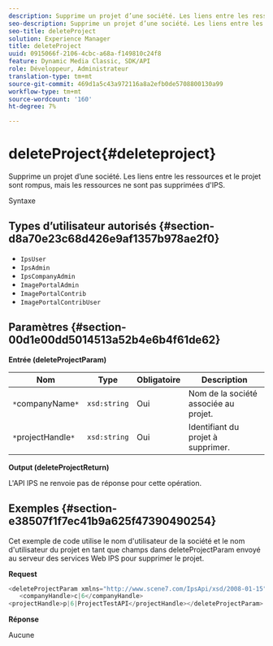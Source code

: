 ```yaml
---
description: Supprime un projet d’une société. Les liens entre les ressources et le projet sont rompus, mais les ressources ne sont pas supprimées d'IPS.
seo-description: Supprime un projet d’une société. Les liens entre les ressources et le projet sont rompus, mais les ressources ne sont pas supprimées d'IPS.
seo-title: deleteProject
solution: Experience Manager
title: deleteProject
uuid: 0915066f-2106-4cbc-a68a-f149810c24f8
feature: Dynamic Media Classic, SDK/API
role: Développeur, Administrateur
translation-type: tm+mt
source-git-commit: 469d1a5c43a972116a8a2efb0de5708800130a99
workflow-type: tm+mt
source-wordcount: '160'
ht-degree: 7%

---
```



# deleteProject{#deleteproject}

Supprime un projet d’une société. Les liens entre les ressources et le projet sont rompus, mais les ressources ne sont pas supprimées d&#39;IPS.

Syntaxe

## Types d’utilisateur autorisés {#section-d8a70e23c68d426e9af1357b978ae2f0}

* `IpsUser`
* `IpsAdmin`
* `IpsCompanyAdmin`
* `ImagePortalAdmin`
* `ImagePortalContrib`
* `ImagePortalContribUser`

## Paramètres {#section-00d1e00dd5014513a52b4e6b4f61de62}

**Entrée (deleteProjectParam)**

| Nom | Type | Obligatoire | Description |
|---|---|---|---|
| `*`companyName`*` | `xsd:string` | Oui | Nom de la société associée au projet. |
| `*`projectHandle`*` | `xsd:string` | Oui | Identifiant du projet à supprimer. |

**Output (deleteProjectReturn)**

L&#39;API IPS ne renvoie pas de réponse pour cette opération.

## Exemples {#section-e38507f1f7ec41b9a625f47390490254}

Cet exemple de code utilise le nom d&#39;utilisateur de la société et le nom d&#39;utilisateur du projet en tant que champs dans deleteProjectParam envoyé au serveur des services Web IPS pour supprimer le projet.

**Request**

```java
<deleteProjectParam xmlns="http://www.scene7.com/IpsApi/xsd/2008-01-15">
   <companyHandle>c|6</companyHandle>
<projectHandle>p|6|ProjectTestAPI</projectHandle></deleteProjectParam>
```

**Réponse**

Aucune
